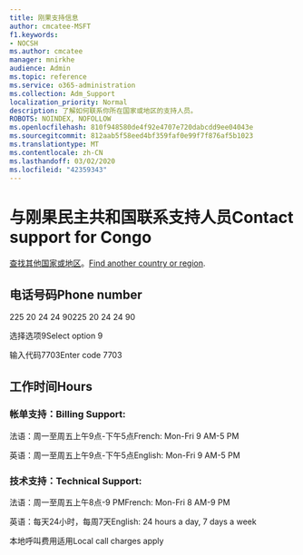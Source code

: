 ```yaml
---
title: 刚果支持信息
author: cmcatee-MSFT
f1.keywords:
- NOCSH
ms.author: cmcatee
manager: mnirkhe
audience: Admin
ms.topic: reference
ms.service: o365-administration
ms.collection: Adm_Support
localization_priority: Normal
description: 了解如何联系你所在国家或地区的支持人员。
ROBOTS: NOINDEX, NOFOLLOW
ms.openlocfilehash: 810f948580de4f92e4707e720dabcdd9ee04043e
ms.sourcegitcommit: 812aab5f58eed4bf359faf0e99f7f876af5b1023
ms.translationtype: MT
ms.contentlocale: zh-CN
ms.lasthandoff: 03/02/2020
ms.locfileid: "42359343"
---
```

# <a name="contact-support-for-congo"></a><span data-ttu-id="57dbc-103">与刚果民主共和国联系支持人员</span><span class="sxs-lookup"><span data-stu-id="57dbc-103">Contact support for Congo</span></span>

<span data-ttu-id="57dbc-104">[查找其他国家或地区](../contact-support-for-business-products.md)。</span><span class="sxs-lookup"><span data-stu-id="57dbc-104">[Find another country or region](../contact-support-for-business-products.md).</span></span>

## <a name="phone-number"></a><span data-ttu-id="57dbc-105">电话号码</span><span class="sxs-lookup"><span data-stu-id="57dbc-105">Phone number</span></span>
<span data-ttu-id="57dbc-106">225 20 24 24 90</span><span class="sxs-lookup"><span data-stu-id="57dbc-106">225 20 24 24 90</span></span>

<span data-ttu-id="57dbc-107">选择选项9</span><span class="sxs-lookup"><span data-stu-id="57dbc-107">Select option 9</span></span>

<span data-ttu-id="57dbc-108">输入代码7703</span><span class="sxs-lookup"><span data-stu-id="57dbc-108">Enter code 7703</span></span>

## <a name="hours"></a><span data-ttu-id="57dbc-109">工作时间</span><span class="sxs-lookup"><span data-stu-id="57dbc-109">Hours</span></span>
### <a name="billing-support"></a><span data-ttu-id="57dbc-110">帐单支持：</span><span class="sxs-lookup"><span data-stu-id="57dbc-110">Billing Support:</span></span>

<span data-ttu-id="57dbc-111">法语：周一至周五上午9点-下午5点</span><span class="sxs-lookup"><span data-stu-id="57dbc-111">French: Mon-Fri 9 AM-5 PM</span></span>

<span data-ttu-id="57dbc-112">英语：周一至周五上午9点-下午5点</span><span class="sxs-lookup"><span data-stu-id="57dbc-112">English: Mon-Fri 9 AM-5 PM</span></span>

### <a name="technical-support"></a><span data-ttu-id="57dbc-113">技术支持：</span><span class="sxs-lookup"><span data-stu-id="57dbc-113">Technical Support:</span></span>

<span data-ttu-id="57dbc-114">法语：周一至周五上午8点-9 PM</span><span class="sxs-lookup"><span data-stu-id="57dbc-114">French: Mon-Fri 8 AM-9 PM</span></span>

<span data-ttu-id="57dbc-115">英语：每天24小时，每周7天</span><span class="sxs-lookup"><span data-stu-id="57dbc-115">English: 24 hours a day, 7 days a week</span></span>

<span data-ttu-id="57dbc-116">本地呼叫费用适用</span><span class="sxs-lookup"><span data-stu-id="57dbc-116">Local call charges apply</span></span>
